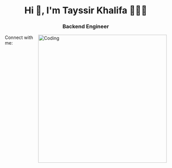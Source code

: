 <h1 align="center">Hi 👋, I'm Tayssir Khalifa 👩🏻‍💻</h1>
<h3 align="center">Backend Engineer</h3>
<img align="right" alt="Coding" width="400" src="https://user-images.githubusercontent.com/74038190/221352975-94759904-aa4c-4032-a8ab-b546efb9c478.gif”>

<h3 align="left">Connect with me:</h3>
<p align="left">
</p>
